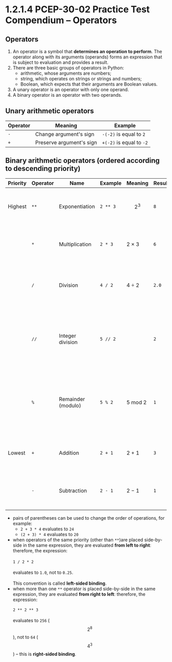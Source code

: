 # 1.2.1.4 PCEP-30-02 Practice Test Compendium – Operators

## Operators

1. An operator is a symbol that **determines an operation to perform**. The operator along with its arguments (operands) forms an expression that is subject to evaluation and provides a result.
2. There are three basic groups of operators in Python:
   * arithmetic, whose arguments are numbers;
   * string, which operates on strings or strings and numbers;
   * Boolean, which expects that their arguments are Boolean values.
3. A unary operator is an operator with only one operand.
4. A binary operator is an operator with two operands.

## Unary arithmetic operators

| Operator | Meaning                  | Example                  |
| -------- | ------------------------ | ------------------------ |
| `-`      | Change argument's sign   | `-(-2)` is equal to `2`  |
| `+`      | Preserve argument's sign | `+(-2)` is equal to `-2` |

## Binary arithmetic operators (ordered according to descending priority)

| Priority | Operator | Name               | Example  | Meaning | Result | Result Type                                                                                                                                                           |
| -------- | -------- | ------------------ | -------- | ------- | ------ | --------------------------------------------------------------------------------------------------------------------------------------------------------------------- |
| Highest  | `**`     | Exponentiation     | `2 ** 3` | $$2^3$$ | `8`    | <ul><li><code>int</code> if both arguments are ints</li><li><code>float</code> otherwise</li></ul>                                                                    |
|          | `*`      | Multiplication     | `2 * 3`  | 2 × 3   | `6`    | <ul><li><code>int</code> if both arguments are ints</li><li><code>float</code> otherwise</li></ul>                                                                    |
|          | `/`      | Division           | `4 / 2`  | 4 ÷ 2   | `2.0`  | <ul><li>always <code>float</code></li><li>raises <code>ZeroDivisionError</code> when divider is zero</li></ul>                                                        |
|          | `//`     | Integer division   | `5 // 2` |         | `2`    | <ul><li><code>int</code> if both arguments are ints</li><li><code>float</code> otherwise</li><li>raises <code>ZeroDivisionError</code> when divider is zero</li></ul> |
|          | `%`      | Remainder (modulo) | `5 % 2`  | 5 mod 2 | `1`    | <ul><li><code>int</code> if both arguments are ints</li><li><code>float</code> otherwise</li><li>raises <code>ZeroDivisionError</code> when divider is zero</li></ul> |
| Lowest   | `+`      | Addition           | `2 + 1`  | 2 + 1   | `3`    | <ul><li><code>int</code> if both arguments are ints</li><li><code>float</code> otherwise</li></ul>                                                                    |
|          | `-`      | Subtraction        | `2 - 1`  | 2 − 1   | `1`    | <p></p><ul><li><code>int</code> if both arguments are ints</li><li><code>float</code> otherwise</li></ul>                                                             |

* pairs of parentheses can be used to change the order of operations, for example:
  * `2 + 3 * 4` evaluates to `24`
  * `(2 + 3) * 4` evaluates to `20`
* when operators of the same priority (other than `**`)are placed side-by-side in the same expression, they are evaluated **from left to right**: therefore, the expression:\
  \
  `1 / 2 * 2`\
  \
  evaluates to `1.0`, not to `0.25`.\
  \
  This convention is called **left-sided binding**.
* when more than one `**` operator is placed side-by-side in the same expression, they are evaluated **from right to left**: therefore, the expression:\
  \
  `2 ** 2 ** 3`\
  \
  evaluates to `256` ($$2^8$$), not to `64` ($$4^3$$) – this is **right-sided binding**.

